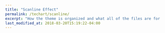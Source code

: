 ```yaml
---
title: "Scanline Effect"
permalink: /techart/scanline/
excerpt: "How the theme is organized and what all of the files are for."
last_modified_at: 2018-03-20T15:19:22-04:00
---
```

